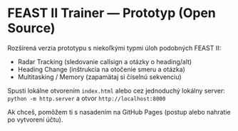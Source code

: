 # FEAST II Trainer — Prototyp (Open Source)

Rozšírená verzia prototypu s niekoľkými typmi úloh podobných FEAST II:
- Radar Tracking (sledovanie callsign a otázky o heading/alt)
- Heading Change (inštrukcia na otočenie smeru a otázka)
- Multitasking / Memory (zapamätaj si číselnú sekvenciu)

Spusti lokálne otvorením `index.html` alebo cez jednoduchý lokálny server:
`python -m http.server` a otvor `http://localhost:8000`

Ak chceš, pomôžem ti s nasadením na GitHub Pages (postup alebo nahratie po vytvorení účtu).
